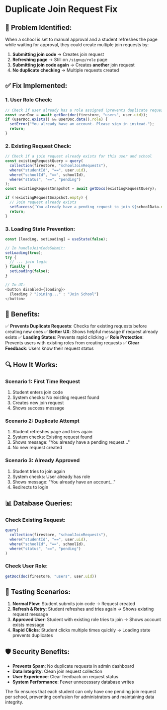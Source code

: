 # Duplicate Join Request Fix

## **🐛 Problem Identified:**

When a school is set to manual approval and a student refreshes the page while waiting for approval, they could create multiple join requests by:

1. **Submitting join code** → Creates join request
2. **Refreshing page** → Still on `/signup/role` page  
3. **Submitting join code again** → Creates **another** join request
4. **No duplicate checking** → Multiple requests created

## **✅ Fix Implemented:**

### **1. User Role Check:**
```javascript
// Check if user already has a role assigned (prevents duplicate requests)
const userDoc = await getDoc(doc(firestore, "users", user.uid));
if (userDoc.exists() && userDoc.data().role) {
  setError("You already have an account. Please sign in instead.");
  return;
}
```

### **2. Existing Request Check:**
```javascript
// Check if a join request already exists for this user and school
const existingRequestQuery = query(
  collection(firestore, "schoolJoinRequests"),
  where("studentId", "==", user.uid),
  where("schoolId", "==", schoolId),
  where("status", "==", "pending")
);
const existingRequestSnapshot = await getDocs(existingRequestQuery);

if (!existingRequestSnapshot.empty) {
  // Join request already exists
  setSuccess(`You already have a pending request to join ${schoolData.name} as a ${role}. Please wait for administrator approval.`);
  return;
}
```

### **3. Loading State Prevention:**
```javascript
const [loading, setLoading] = useState(false);

// In handleJoinCodeSubmit:
setLoading(true);
try {
  // ... join logic
} finally {
  setLoading(false);
}

// In UI:
<button disabled={loading}>
  {loading ? "Joining..." : "Join School"}
</button>
```

## **🎯 Benefits:**

✅ **Prevents Duplicate Requests**: Checks for existing requests before creating new ones
✅ **Better UX**: Shows helpful message if request already exists
✅ **Loading States**: Prevents rapid clicking
✅ **Role Protection**: Prevents users with existing roles from creating requests
✅ **Clear Feedback**: Users know their request status

## **🔍 How It Works:**

### **Scenario 1: First Time Request**
1. Student enters join code
2. System checks: No existing request found
3. Creates new join request
4. Shows success message

### **Scenario 2: Duplicate Attempt**
1. Student refreshes page and tries again
2. System checks: Existing request found
3. Shows message: "You already have a pending request..."
4. No new request created

### **Scenario 3: Already Approved**
1. Student tries to join again
2. System checks: User already has role
3. Shows message: "You already have an account..."
4. Redirects to login

## **📊 Database Queries:**

### **Check Existing Request:**
```javascript
query(
  collection(firestore, "schoolJoinRequests"),
  where("studentId", "==", user.uid),
  where("schoolId", "==", schoolId),
  where("status", "==", "pending")
)
```

### **Check User Role:**
```javascript
getDoc(doc(firestore, "users", user.uid))
```

## **🧪 Testing Scenarios:**

1. **Normal Flow**: Student submits join code → Request created
2. **Refresh & Retry**: Student refreshes and tries again → Shows existing request message
3. **Approved User**: Student with existing role tries to join → Shows account exists message
4. **Rapid Clicks**: Student clicks multiple times quickly → Loading state prevents duplicates

## **🛡️ Security Benefits:**

- **Prevents Spam**: No duplicate requests in admin dashboard
- **Data Integrity**: Clean join request collection
- **User Experience**: Clear feedback on request status
- **System Performance**: Fewer unnecessary database writes

The fix ensures that each student can only have one pending join request per school, preventing confusion for administrators and maintaining data integrity. 
